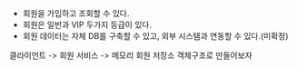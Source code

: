- 회원을 가입하고 조회할 수 있다.
- 회원은 일반과 VIP 두가지 등급이 있다.
- 회원 데이터는 자체 DB를 구축할 수 있고, 외부 시스템과 연동할 수 있다.(미확정)

클라이언트 -> 회원 서비스 -> 메모리 회원 저장소 
객체구조로 만들어보자

